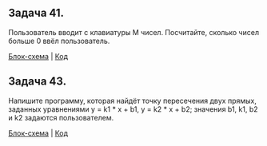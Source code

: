 ## Задача 41. 
Пользователь вводит с клавиатуры M чисел. Посчитайте, сколько чисел больше 0 ввёл пользователь.

[Блок-схема](Task41/diagram.drawio.png) | [Код](Task41/Program.cs)

## Задача 43. 
 Напишите программу, которая найдёт точку пересечения двух прямых, заданных уравнениями y = k1 * x + b1, y = k2 * x + b2; значения b1, k1, b2 и k2 задаются пользователем.

[Блок-схема](Task43/diagram.drawio.png) | [Код](Task43/Program.cs)

